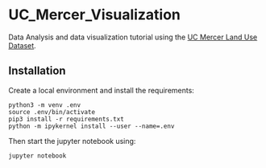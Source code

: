 # UC_Mercer_Visualization
Data Analysis and data visualization tutorial using the [UC Mercer Land Use Dataset](http://weegee.vision.ucmerced.edu/datasets/landuse.html).

## Installation

Create a local environment and install the requirements:
```
python3 -m venv .env
source .env/bin/activate
pip3 install -r requirements.txt
python -m ipykernel install --user --name=.env
```

Then start the jupyter notebook using:
```
jupyter notebook
```
